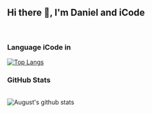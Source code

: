 ## Hi there 👋, I'm Daniel and iCode

<br>

### Language iCode in
[![Top Langs](https://github-readme-stats.vercel.app/api/top-langs/?username=AugustBemsen&layout=compact)](https://github.com/AugustBemsen/github-readme-stats)


### GitHub Stats
<br> ![August's github stats](https://github-readme-stats.vercel.app/api?username=AugustBemsen&theme=tokyonight&show_icons=true) </p>
